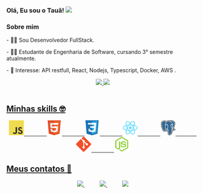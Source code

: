   ### Olá, Eu sou o Tauã! <img src="https://raw.githubusercontent.com/iampavangandhi/iampavangandhi/master/gifs/Hi.gif" width="30px">

  ### Sobre mim
<div style="display: inline_block"  >
<p> - 👨‍💻 Sou Desenvolvedor FullStack. </p>
<p> - 👨‍🎓 Estudante de Engenharia de Software, cursando 3° semestre atualmente. </p>
<p> - 🎯 Interesse: API restfull, React, Nodejs, Typescript, Docker, AWS . </p>

</div>

<div align="center">
  <a href="https://github.com/eu-taua">
  <img height="150em" src="https://github-readme-stats.vercel.app/api?username=eu-taua&show_icons=true&theme=dracula&include_all_commits=true&count_private=true"/>
  <img height="150em" src="https://github-readme-stats.vercel.app/api/top-langs/?username=eu-taua&layout=compact&langs_count=7&theme=dracula"/>
</div>
<div style="display: inline_block"><br>
  

## Minhas skills :nerd_face:
<div align="center">
    <img height="40" src="https://raw.githubusercontent.com/devicons/devicon/master/icons/javascript/javascript-original.svg">
    &nbsp;&nbsp;&nbsp;&nbsp;&nbsp;&nbsp;&nbsp;&nbsp;&nbsp;&nbsp;&nbsp;&nbsp;&nbsp;
    <img height="40" src="https://raw.githubusercontent.com/devicons/devicon/master/icons/html5/html5-original.svg">
    &nbsp;&nbsp;&nbsp;&nbsp;&nbsp;&nbsp;&nbsp;&nbsp;&nbsp;&nbsp;&nbsp;&nbsp;&nbsp;
    <img height="40" src="https://raw.githubusercontent.com/devicons/devicon/master/icons/css3/css3-original.svg">
    &nbsp;&nbsp;&nbsp;&nbsp;&nbsp;&nbsp;&nbsp;&nbsp;&nbsp;&nbsp;&nbsp;&nbsp;&nbsp;
    <img height="40" src="https://raw.githubusercontent.com/devicons/devicon/master/icons/react/react-original.svg">
    &nbsp;&nbsp;&nbsp;&nbsp;&nbsp;&nbsp;&nbsp;&nbsp;&nbsp;&nbsp;&nbsp;&nbsp;&nbsp;
    <img height="40" src="https://raw.githubusercontent.com/devicons/devicon/master/icons/postgresql/postgresql-original.svg">
     &nbsp;&nbsp;&nbsp;&nbsp;&nbsp;&nbsp;&nbsp;&nbsp;&nbsp;&nbsp;&nbsp;&nbsp;&nbsp;
    <img height="40" src="https://raw.githubusercontent.com/devicons/devicon/master/icons/git/git-original.svg">
    &nbsp;&nbsp;&nbsp;&nbsp;&nbsp;&nbsp;&nbsp;&nbsp;&nbsp;&nbsp;&nbsp;&nbsp;&nbsp;
    <img height="40" src="https://raw.githubusercontent.com/devicons/devicon/master/icons/nodejs/nodejs-original.svg">

   
</div>

## Meus contatos :iphone:

<p align="center">
    <a href="https://www.linkedin.com/in/taua-avelar">
        <img src="https://img.shields.io/badge/linkedin-%230077B5.svg?&style=for-the-badge&logo=linkedin&logoColor=white&link=https://www.linkedin.com/in/taua-avelar">
    </a>
    &nbsp;&nbsp;&nbsp;&nbsp;&nbsp;&nbsp;&nbsp;&nbsp;&nbsp;
      <a href="https://github.com/eu-taua">
        <img  src="https://img.shields.io/badge/github-%23100000.svg?&style=for-the-badge&logo=github&logoColor=white&link=mailto:https://github.com/eu-taua">
    </a>
    &nbsp;&nbsp;&nbsp;&nbsp;&nbsp;&nbsp;&nbsp;&nbsp;&nbsp;
    <a href="mailto:taua.a@icloud.com">
        <img src="https://img.shields.io/badge/-iCloud-blue?style=for-the-badge&logo=appveyor">
    </a>
</p>
